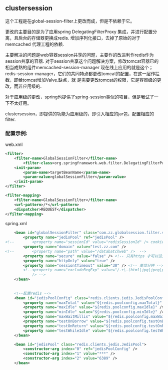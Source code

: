 ## clustersession

这个工程是在global-session-filter上更改而成，但是不依赖于它。

更改的主要目的是为了应用spring DelegatingFilterProxy
集成，并进行配置分离，且后台的存储器更换成redis.
增加序列化接口，去掉了原始的对于memcached 代理工程的依赖.

主要解决的问题是web容器session共享的问题，主要作的改进利作redis作为session共享的容器.
对于session共享这个问题解决方案，修改tomcat容器已的相当成熟的组件memcached-session-manager 现在线上应用的就是这个；
redis-session-manager，它们的共同特点都更改tomcat的配置，在这一层作拦截，即给tomcat增加Valve.缺点，就
是需要更改tomcat的权限，它是容器级的更改，而非应用级的.


对于应用级的更改，spring也提供了spring-session类似的项目，但是我试了一下不太好用。

clustersession，即提供的功能为应用级的，即引入相应的jar包，配置相应的filter.




### 配置示例:

web.xml

```xml
<filter>
	<filter-name>GlobalSessionFilter</filter-name>
		<filter-class>org.springframework.web.filter.DelegatingFilterProxy</filter-class>
	<init-param>
		<param-name>targetBeanName</param-name>
		<param-value>globalSessionFilter</param-value>
	</init-param>
</filter>

<filter-mapping>
    <filter-name>GlobalSessionFilter</filter-name>
    <url-pattern>/*</url-pattern>
    <dispatcher>REQUEST</dispatcher>
</filter-mapping>
```


spring.xml


```xml
	<bean id="globalSessionFilter" class="com.zz.globalsession.filter.support.RedisSessionFilter" init-method="initSettings" >
		<property name="jedisPool" ref="jedisPool" />
<!-- 		<property name="sessionId" value="redisSessionId" /> cookie名字 -->
		<property name="domain" value="test.zz.com" />
<!-- 		<property name="path" value="/databatchweb" />  -->
		<property name="secure" value="false" /> <!-- 只有https 才可以设为true-->
		<property name="httpOnly" value="true" />
		<property name="sessiontTimeout" value="30" /> <!-- 单位分钟 -->
		<!--<property name="excludeRegExp" value="/.+\.(html|jpg|jpeg|png|gif|js|css|swf)" 
			/> -->
	</bean>
	
	
	<!--配置redis -->
	<bean id="jedisPoolConfig" class="redis.clients.jedis.JedisPoolConfig">
		<property name="maxTotal" value="${redis.poolconfig.maxTotal}" />
		<property name="maxIdle" value="${redis.poolconfig.maxIdle}" />
		<property name="minIdle" value="${redis.poolconfig.minIdle}" />
		<property name="maxWaitMillis" value="${redis.poolconfig.maxWaitMills}" />
		<property name="testOnBorrow" value="${redis.poolconfig.testOnBorrow}" />
		<property name="testOnReturn" value="${redis.poolconfig.testOnReturn}" />
		<property name="testWhileIdle" value="${redis.poolconfig.testWhileIdle}" />
	</bean>

	<bean id="jedisPool" class="redis.clients.jedis.JedisPool">
		<constructor-arg index="0" ref="jedisPoolConfig" />
		<constructor-arg index="1" value="***" />
		<constructor-arg index="2" value="6389" />
	</bean>
```	

	
	